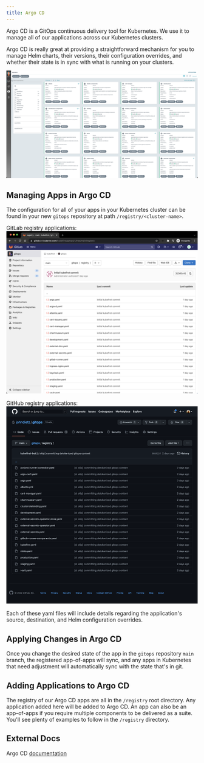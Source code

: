```yaml
---
title: Argo CD
---
```


Argo CD is a GitOps continuous delivery tool for Kubernetes. We use it to manage all of our applications across our Kubernetes clusters.

Argo CD is really great at providing a straightforward mechanism for you to manage Helm charts, their versions, their configuration overrides, and whether their state is in sync with what is running on your clusters.

![Argo CD Applications](../img/kubefirst/argocd/argocd-apps.png)

## Managing Apps in Argo CD

The configuration for all of your apps in your Kubernetes cluster can be found in your new `gitops` repository at path `/registry/<cluster-name>`.

GitLab registry applications:
![GitLab Applications Registry](../img/kubefirst/gitops/registry.png)

GitHub registry applications:
![GitHub Applications Registry](../img/kubefirst/local/gitops-registry.png)

Each of these yaml files will include details regarding the application's source, destination, and Helm configuration overrides.

## Applying Changes in Argo CD

Once you change the desired state of the app in the `gitops` repository `main` branch, the registered app-of-apps will sync, and any apps in Kubernetes that need adjustment will automatically sync with the state that's in git.

## Adding Applications to Argo CD

The registry of our Argo CD apps are all in the `/registry` root directory. Any application added here will be added to Argo CD. An app can also be an app-of-apps if you require multiple components to be delivered as a suite. You'll see plenty of examples to follow in the `/registry` directory.

## External Docs

Argo CD [documentation](https://argo-cd.readthedocs.io/en/stable/)

